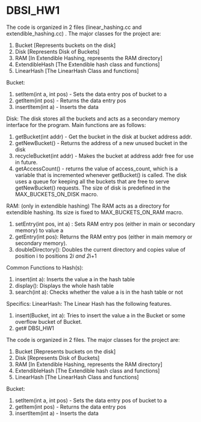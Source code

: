 # DBSI_HW1

The code is organized in 2 files (linear_hashing.cc and extendible_hashing.cc) . The major classes for the project are:
1. Bucket [Represents buckets on the disk]  
2. Disk [Represents Disk of Buckets]  
3. RAM [In Extendible Hashing, represents the RAM directory]  
4. ExtendibleHash [The Extendible hash class and functions]  
5. LinearHash [The LinearHash Class and functions]  

Bucket:
1. setItem(int a, int pos) - Sets the data entry pos of bucket to a
2. getItem(int pos) - Returns the data entry pos
3. insertItem(int a) - Inserts the data 

Disk:
The disk stores all the buckets and acts as a secondary memory interface for the program. Main functions are as follows:
1. getBucket(int addr) - Get the bucket in the disk at bucket address addr.
2. getNewBucket() - Returns the address of a new unused bucket in the disk
3. recycleBucket(int addr) - Makes the bucket at address addr free for use in future.
4. getAccessCount() - returns the value of access_count, which is a variable that is incremented whenever getBucket() is called.
The disk uses a queue for keeping all the buckets that are free to serve getNewBucket() requests. The size of disk is predefined in the MAX_BUCKETS_ON_DISK macro.

RAM: (only in extendible hashing)
The RAM acts as a directory for extendible hashing. Its size is fixed to MAX_BUCKETS_ON_RAM macro.
1. setEntry(int pos, int a) : Sets RAM entry pos (either in main or secondary memory) to value a
2. getEntry(int pos): Returns the RAM entry pos (either in main memory or secondary memory).
3. doubleDirectory(): Doubles the current directory and copies value of position i to positions 2*i and 2*i+1

Common Functions to Hash(s):
1. insert(int a): Inserts the value a in the hash table
2. display(): Displays the whole hash table
3. search(int a): Checks whether the value a  is in the hash table or not

Specifics:
LinearHash:
The Linear Hash has the following features.
1. insert(Bucket, int a): Tries to insert the value a in the Bucket or some overflow bucket of Bucket.
2. get# DBSI_HW1

The code is organized in 2 files. The major classes for the project are:
1. Bucket [Represents buckets on the disk]  
2. Disk [Represents Disk of Buckets]  
3. RAM [In Extendible Hashing, represents the RAM directory]  
4. ExtendibleHash [The Extendible hash class and functions]  
5. LinearHash [The LinearHash Class and functions]  

Bucket:
1. setItem(int a, int pos) - Sets the data entry pos of bucket to a
2. getItem(int pos) - Returns the data entry pos
3. insertItem(int a) - Inserts the data 
